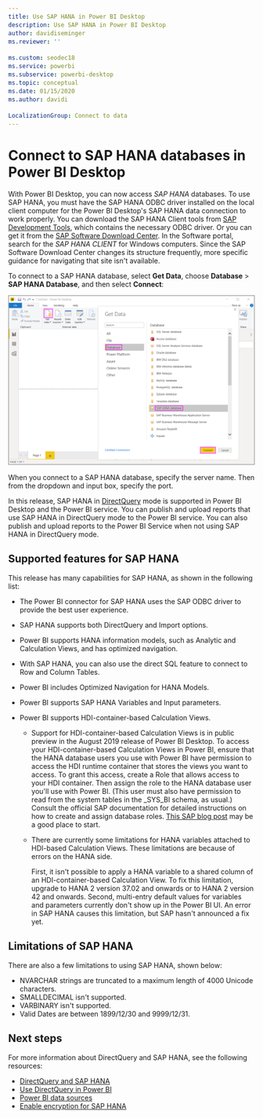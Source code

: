 ```yaml
---
title: Use SAP HANA in Power BI Desktop
description: Use SAP HANA in Power BI Desktop
author: davidiseminger
ms.reviewer: ''

ms.custom: seodec18
ms.service: powerbi
ms.subservice: powerbi-desktop
ms.topic: conceptual
ms.date: 01/15/2020
ms.author: davidi

LocalizationGroup: Connect to data
---
```

# Connect to SAP HANA databases in Power BI Desktop

With Power BI Desktop, you can now access *SAP HANA* databases. To use SAP HANA, you must have the SAP HANA ODBC driver installed on the local client computer for the Power BI Desktop's SAP HANA data connection to work properly. You can download the SAP HANA Client tools from [SAP Development Tools](https://tools.hana.ondemand.com/#hanatools), which contains the necessary ODBC driver. Or you can get it from the [SAP Software Download Center](https://support.sap.com/en/my-support/software-downloads.html). In the Software portal, search for the *SAP HANA CLIENT* for Windows computers. Since the SAP Software Download Center changes its structure frequently, more specific guidance for navigating that site isn't available.

To connect to a SAP HANA database, select **Get Data**, choose **Database** > **SAP HANA Database**, and then select **Connect**:

![SAP HANA Database, Get Data dialog box, Power BI Desktop](media/desktop-sap-hana/sap-hana-1.png)

When you connect to a SAP HANA database, specify the server name. Then from the dropdown and input box, specify the port.

In this release, SAP HANA in [DirectQuery](desktop-directquery-sap-hana.md) mode is supported in Power BI Desktop and the Power BI service. You can publish and upload reports that use SAP HANA in DirectQuery mode to the Power BI service. You can also publish and upload reports to the Power BI Service when not using SAP HANA in DirectQuery mode.

## Supported features for SAP HANA

This release has many capabilities for SAP HANA, as shown in the following list:

* The Power BI connector for SAP HANA uses the SAP ODBC driver to provide the best user experience.

* SAP HANA supports both DirectQuery and Import options.

* Power BI supports HANA information models, such as Analytic and Calculation Views, and has optimized navigation.

* With SAP HANA, you can also use the direct SQL feature to connect to Row and Column Tables.

* Power BI includes Optimized Navigation for HANA Models.

* Power BI supports SAP HANA Variables and Input parameters.

* Power BI supports HDI-container-based Calculation Views.

  * Support for HDI-container-based Calculation Views is in public preview in the August 2019 release of Power BI Desktop. To access your HDI-container-based Calculation Views in Power BI, ensure that the HANA database users you use with Power BI have permission to access the HDI runtime container that stores the views you want to access. To grant this access, create a Role that allows access to your HDI container. Then assign the role to the HANA database user you'll use with Power BI. (This user must also have permission to read from the system tables in the \_SYS\_BI schema, as usual.) Consult the official SAP documentation for detailed instructions on how to create and assign database roles. [This SAP blog post](https://blogs.sap.com/2018/01/24/the-easy-way-to-make-your-hdi-container-accessible-to-a-classic-database-user/) may be a good place to start.

  * There are currently some limitations for HANA variables attached to HDI-based Calculation Views. These limitations are because of errors on the HANA side.
  
    First, it isn't possible to apply a HANA variable to a shared column of an HDI-container-based Calculation View. To fix this limitation, upgrade to HANA 2 version 37.02 and onwards or to HANA 2 version 42 and onwards. Second, multi-entry default values for variables and parameters currently don't show up in the Power BI UI. An error in SAP HANA causes this limitation, but SAP hasn't announced a fix yet.

## Limitations of SAP HANA

There are also a few limitations to using SAP HANA, shown below:

* NVARCHAR strings are truncated to a maximum length of 4000 Unicode characters.
* SMALLDECIMAL isn't supported.
* VARBINARY isn't supported.
* Valid Dates are between 1899/12/30 and 9999/12/31.

## Next steps

For more information about DirectQuery and SAP HANA, see the following resources:

* [DirectQuery and SAP HANA](desktop-directquery-sap-hana.md)
* [Use DirectQuery in Power BI](desktop-directquery-about.md)
* [Power BI data sources](power-bi-data-sources.md)
* [Enable encryption for SAP HANA](desktop-sap-hana-encryption.md)
